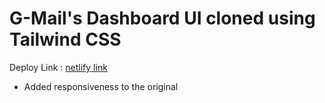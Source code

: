 # G-Mail's Dashboard UI cloned using Tailwind CSS

Deploy Link : [netlify link](https://gmail-dashboard-ui-clone.netlify.app/)

- Added responsiveness to the original